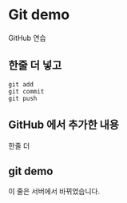 # Git demo

GitHub 연습

## 한줄 더 넣고
```
git add
git commit
git push
```

## GitHub 에서 추가한 내용

한줄 더

## git demo
이 줄은 서버에서 바뀌었습니다.
